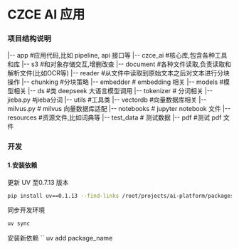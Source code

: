 # CZCE AI 应用

### 项目结构说明

|-- app                             #应用代码,比如 pipeline, api 接口等
|-- czce_ai                         #核心库,包含各种工具和库
    |-- s3                          #和对象存储交互,增删改查
    |-- document                    #各种文件读取,负责读取和解析文件(比如OCR等)
        |-- reader                  #从文件中读取到原始文本之后对文本进行分块操作
        |-- chunking                #分块策略
    |-- embedder                    # embedding 相关
    |-- models                      #模型相关
        |-- ds                      #类 deepseek 大语言模型调用
    |-- tokenizer                   # 分词相关
        |-- jieba.py                #jieba分词
    |-- utils                       #工具类
    |-- vectordb                    #向量数据库相关
        |-- milvus.py               # milvus 向量数据库适配
|-- notebooks                       # jupyter notebook 文件
|-- resources                       #资源文件,比如词典等
|-- test_data                       # 测试数据
    |-- pdf                         #测试 pdf 文件

### 开发

#### 1.安装依赖

更新 UV 至0.7.13 版本
```bash
pip install uv==0.1.13 --find-links /root/projects/ai-platform/packages/
```

同步开发环境

```bash
uv sync
```

安装新依赖
``
uv add package_name
```

